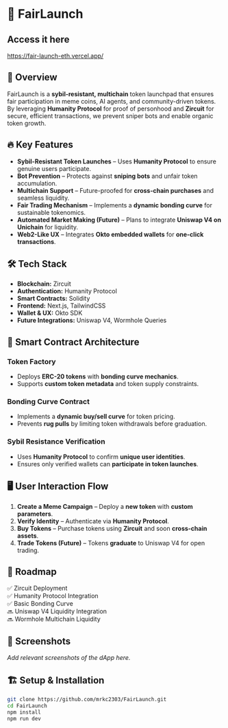 # 🚀 FairLaunch  

## Access it here
https://fair-launch-eth.vercel.app/

## 🌟 Overview  
FairLaunch is a **sybil-resistant, multichain** token launchpad that ensures fair participation in meme coins, AI agents, and community-driven tokens. By leveraging **Humanity Protocol** for proof of personhood and **Zircuit** for secure, efficient transactions, we prevent sniper bots and enable organic token growth.  

## 🔥 Key Features  
- **Sybil-Resistant Token Launches** – Uses **Humanity Protocol** to ensure genuine users participate.  
- **Bot Prevention** – Protects against **sniping bots** and unfair token accumulation.  
- **Multichain Support** – Future-proofed for **cross-chain purchases** and seamless liquidity.  
- **Fair Trading Mechanism** – Implements a **dynamic bonding curve** for sustainable tokenomics.  
- **Automated Market Making (Future)** – Plans to integrate **Uniswap V4 on Unichain** for liquidity.  
- **Web2-Like UX** – Integrates **Okto embedded wallets** for **one-click transactions**.  

## 🛠️ Tech Stack  
- **Blockchain:** Zircuit  
- **Authentication:** Humanity Protocol  
- **Smart Contracts:** Solidity  
- **Frontend:** Next.js, TailwindCSS  
- **Wallet & UX:** Okto SDK  
- **Future Integrations:** Uniswap V4, Wormhole Queries  

## 📜 Smart Contract Architecture  
### Token Factory  
- Deploys **ERC-20 tokens** with **bonding curve mechanics**.  
- Supports **custom token metadata** and token supply constraints.  

### Bonding Curve Contract  
- Implements a **dynamic buy/sell curve** for token pricing.  
- Prevents **rug pulls** by limiting token withdrawals before graduation.  

### Sybil Resistance Verification  
- Uses **Humanity Protocol** to confirm **unique user identities**.  
- Ensures only verified wallets can **participate in token launches**.  

## 🖥️ User Interaction Flow  
1. **Create a Meme Campaign** – Deploy a **new token** with **custom parameters**.  
2. **Verify Identity** – Authenticate via **Humanity Protocol**.  
3. **Buy Tokens** – Purchase tokens using **Zircuit** and soon **cross-chain assets**.  
4. **Trade Tokens (Future)** – Tokens **graduate** to Uniswap V4 for open trading.  

## 🎯 Roadmap  
✅ Zircuit Deployment  
✅ Humanity Protocol Integration  
✅ Basic Bonding Curve  
🔜 Uniswap V4 Liquidity Integration  
🔜 Wormhole Multichain Liquidity  

## 📸 Screenshots  
_Add relevant screenshots of the dApp here._  

## 🏗️ Setup & Installation  
```bash
git clone https://github.com/mrkc2303/FairLaunch.git
cd FairLaunch
npm install
npm run dev
